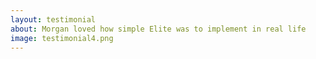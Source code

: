 ```yaml
---
layout: testimonial
about: Morgan loved how simple Elite was to implement in real life
image: testimonial4.png
---
```

